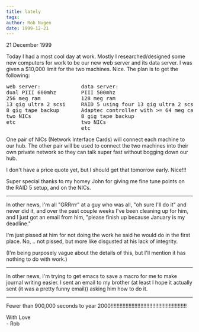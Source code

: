 ```yaml
---
title: lately
tags: 
author: Rob Nugen
date: 1999-12-21
---
```


<p class=date>21 December 1999</p>

<p>Today I had a most cool day at work.  Mostly I researched/designed some new computers for work to be our new web server and its data server.  I was given a $10,000 limit for the two machines.  Nice.  The plan is to get the following:

<pre>
web server:             data server:
dual PIII 600mhz        PIII 500mhz
256 meg ram             128 meg ram
13 gig ultra 2 scsi     RAID 5 using four 13 gig ultra 2 scsi on hotswappable backplane
8 gig tape backup       Adaptec controller with >= 64 meg cache
two NICs                8 gig tape backup
etc                     two NICs
                        etc
</pre>

<p>One pair of NICs (Network Interface Cards) will connect each machine to our hub.  The other pair will be used to connect the two machines into their own private network so they can talk super fast without bogging down our hub.

<p>I don't have a price quote yet, but I should get that tomorrow early.  Nice!!!

<p>Super special thanks to my homey John for giving me fine tune points on the RAID 5 setup, and on the NICs.

<p><hr>

<p>In other news, I'm all "GRRrrr" at a guy who was all, "oh sure I'll do it" and never did it, and over the past couple weeks I've been cleaning up for him, and I just got an email from him, "please finish up because January is my deadline."

<p>I'm just pissed at him for not doing the work he said he would do in the first place.  No, .. not pissed, but more like disgusted at his lack of integrity.

<p>(I'm being purposely vague about the details of this, but I'll mention it has nothing to do with work.)

<p><hr>

<p>In other news, I'm trying to get emacs to save a macro for me to make journal writing easier.  I sent an email to my brother (at least I hope it actually sent (it was a pretty funny email)) asking him how to do it.

<p><hr>

<p>Fewer than 900,000 seconds to year 2000!!!!!!!!!!!!!!!!!!!!!!!!!!!!!!!!!!!!!!!!!!!!!!!!!!!

<p>With Love
<br>- Rob
